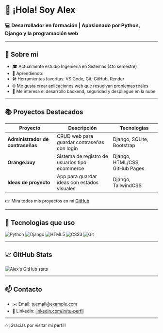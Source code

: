 # 👋 ¡Hola! Soy Alex

### 💻 Desarrollador en formación | Apasionado por Python, Django y la programación web

---

## 🚀 Sobre mí

- 🎓 Actualmente estudio Ingeniería en Sistemas (4to semestre)
- 🧠 Aprendiendo: 
- 🛠️ Herramientas favoritas: VS Code, Git, GitHub, Render
- 🌐 Me gusta crear aplicaciones web que resuelvan problemas reales
- 🔐 Me interesa el desarrollo backend, seguridad y despliegue en la nube

---

## 📚 Proyectos Destacados

| Proyecto | Descripción | Tecnologías |
|----------|-------------|-------------|
| **Administrador de contraseñas** | CRUD web para guardar contraseñas con login | Django, SQLite, Bootstrap |
| **Orange.buy** | Sistema de registro de usuarios tipo ecommerce | Django, HTML/CSS, GitHub Pages |
| **Ideas de proyecto** | App para guardar ideas con estados visuales | Django, TailwindCSS |

👉 Mira todos mis proyectos en mi [GitHub](https://github.com/tu-usuario)

---

## 🧰 Tecnologías que uso

![Python](https://img.shields.io/badge/-Python-3776AB?style=flat&logo=python&logoColor=white)
![Django](https://img.shields.io/badge/-Django-092E20?style=flat&logo=django&logoColor=white)
![HTML5](https://img.shields.io/badge/-HTML5-E34F26?style=flat&logo=html5&logoColor=white)
![CSS3](https://img.shields.io/badge/-CSS3-1572B6?style=flat&logo=css3)
![Git](https://img.shields.io/badge/-Git-F05032?style=flat&logo=git&logoColor=white)

---

## 📈 GitHub Stats

![Alex's GitHub stats](https://github-readme-stats.vercel.app/api?username=ingGibran&show_icons=true&theme=tokyonight)

---

## 📫 Contacto

- ✉️ Email: tuemail@example.com  
- 💼 LinkedIn: [linkedin.com/in/tu-perfil](https://linkedin.com/in/tu-perfil)

---

⭐ ¡Gracias por visitar mi perfil!

